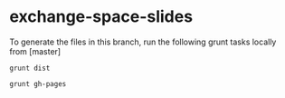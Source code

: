 exchange-space-slides
=====================

To generate the files in this branch, run the following grunt tasks locally from [master]

`grunt dist`

`grunt gh-pages`